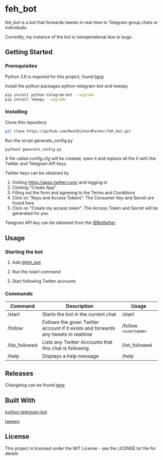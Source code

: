 # feh_bot
feh_bot is a bot that forwards tweets in real-time to Telegram group chats or individuals.

Currently, my instance of the bot is nonoperational due to bugs.

## Getting Started

### Prerequisites

Python 3.6 is required for this project, found [here](https://www.python.org/downloads/release/python-366/)

Install the python packages python-telegram-bot and tweepy

```bash
pip install python-telegram-bot --upgrade
pip install tweepy --upgrade
```

### Installing

Clone this repository

```bash
git clone https://github.com/RealRichardParker/feh_bot.git
```

Run the script generate_config.py

```bash
python3 generate_config.py
```

A file called config.cfg will be created, open it and replace all the 0 with the Twitter and Telegram API keys.

Twitter keys can be obtained by

1. Visiting https://apps.twitter.com/ and logging in
2. Clicking "Create App"
3. Filling out the form and agreeing to the Terms and Conditions
4. Click on “Keys and Access Tokens”. The Consumer Key and Secret are found here
5. Click on "Create my access token". The Access Token and Secret will be generated for you

Telegram API key can be obtained from the [@Botfather](https://t.me/BotFather)

## Usage

### Starting the bot

1. Add [@feh_bot](https://t.me/feh_news_bot)

2. Run the /start command

3. Start following Twitter accounts

### Commands

| Command        | Description           | Usage  |
| --- |---| ---|
| /start      | Starts the bot in the current chat | /start |
| /follow      | Follows the given Twitter account if it exists and forwards any tweets in realtime      |   /follow `<username>` |
| /list_followed | Lists any Twitter Accounts that this chat is following      |    /list_followed |
|/help | Displays a help message | /help

## Releases

Changelog can be found [here](CHANGELOG.md)

## Built With

[python-telegram-bot](https://github.com/python-telegram-bot/python-telegram-bot)

[tweepy](http://www.tweepy.org/)

## License

This project is licensed under the MIT License - see the LICENSE.txt file for details